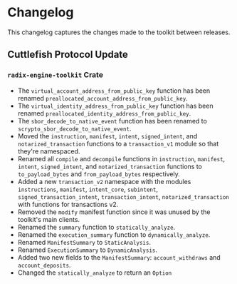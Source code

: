 # Changelog

This changelog captures the changes made to the toolkit between releases.

## Cuttlefish Protocol Update 

### `radix-engine-toolkit` Crate

* The `virtual_account_address_from_public_key` function has been renamed `preallocated_account_address_from_public_key`.
* The `virtual_identity_address_from_public_key` function has been renamed `preallocated_identity_address_from_public_key`.
* The `sbor_decode_to_native_event` function has been renamed to `scrypto_sbor_decode_to_native_event`.
* Moved the `instruction`, `manifest`, `intent`, `signed_intent`, and `notarized_transaction` functions to a `transaction_v1` module so that they're namespaced.
* Renamed all `compile` and `decompile` functions in `instruction`, `manifest`, `intent`, `signed_intent`, and `notarized_transaction` functions to `to_payload_bytes` and `from_payload_bytes` respectively.
* Added a new `transaction_v2` namespace with the modules `instructions`, `manifest`, `intent_core`, `subintent`, `signed_transaction_intent`, `transaction_intent`, `notarized_transaction` with functions for transactions v2.
* Removed the `modify` manifest function since it was unused by the toolkit's main clients.
* Renamed the `summary` function to `statically_analyze`.
* Renamed the `execution_summary` function to `dynamically_analyze`.
* Renamed `ManifestSummary` to `StaticAnalysis`.
* Renamed `ExecutionSummary` to `DynamicAnalysis`.
* Added two new fields to the `ManifestSummary`: `account_withdraws` and `account_deposits`.
* Changed the `statically_analyze` to return an `Option` 